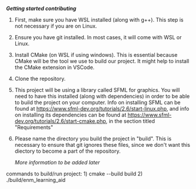 ***Getting started contributing***

1. First, make sure you have WSL installed (along with g++). This step is not necessary if you are on Linux.
2. Ensure you have git installed. In most cases, it will come with WSL or Linux.
3. Install CMake (on WSL if using windows). This is essential because CMake will be the tool we use to build our project. It might help to install the CMake extension in VSCode.
4. Clone the repository. 
5. This project will be using a library called SFML for graphics. You will need to have this installed (along with dependencies) in order to be able to build the project on your computer. Info on installing SFML can be found at https://www.sfml-dev.org/tutorials/2.6/start-linux.php, and info on installing its dependencies can be found at https://www.sfml-dev.org/tutorials/2.6/start-cmake.php, in the section titled "Requirements"
6. Please name the directory you build the project in "build". This is necessary to ensure that git ignores these files, since we don't want this diectory to become a part of the repository. 

   *More information to be added later*

commands to build/run project:
	1) cmake --build build
	2) ./build/enm_learning_aid

